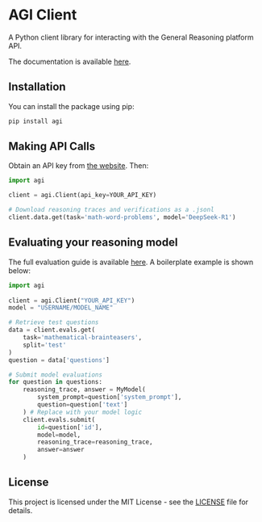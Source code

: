 # AGI Client

A Python client library for interacting with the General Reasoning platform API.

The documentation is available [here](https://gr.inc/docs).

## Installation

You can install the package using pip:

```bash
pip install agi
```

## Making API Calls

Obtain an API key from [the website](https://gr.inc). Then:

```python
import agi

client = agi.Client(api_key=YOUR_API_KEY)

# Download reasoning traces and verifications as a .jsonl
client.data.get(task='math-word-problems', model='DeepSeek-R1')
```

## Evaluating your reasoning model

The full evaluation guide is available [here](https://gr.inc/docs/evaluations). A boilerplate example is shown below:

```python
import agi
                
client = agi.Client("YOUR_API_KEY")
model = "USERNAME/MODEL_NAME"

# Retrieve test questions
data = client.evals.get(
    task='mathematical-brainteasers', 
    split='test'
)
question = data['questions']

# Submit model evaluations
for question in questions:
    reasoning_trace, answer = MyModel(
        system_prompt=question['system_prompt'],
        question=question['text']
    ) # Replace with your model logic
    client.evals.submit(
        id=question['id'],
        model=model,
        reasoning_trace=reasoning_trace,
        answer=answer
    )
```

## License

This project is licensed under the MIT License - see the [LICENSE](LICENSE) file for details.
